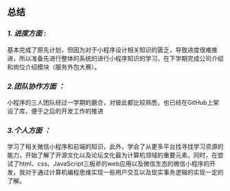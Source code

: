 ## **总结**
### *1. 进度方面 :* 

基本完成了原先计划，但因为对于小程序设计相关知识的匮乏，导致进度很难推进，所以准备先进行整体的系统的进行小程序知识的学习，在下学期完成公司介绍和岗位介绍模块（服务外包大赛）。

### *2.团队协作方面 ：*<br/>
小程序的三人团队经过一学期的磨合，对彼此都比较熟悉，也已经在GitHub上架设了库，便于之后的开发工作的推进

### *3.个人方面 ：* <br/>
学习了相关微信小程序和前端的知识，此外，学会了从更多平台找寻找学习资源的能力，开始了解了开源文化以及论坛文化最为计算机领域的重要元素。同时，在尝试了html、css、JavaScript三板斧的web应用以及微信生态的微信小程序的开发，我对于通过计算机编程思维实现一些用户交互以及现实事务逻辑的实现一定的了解。